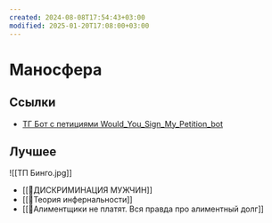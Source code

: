 ```yaml
---
created: 2024-08-08T17:54:43+03:00
modified: 2025-01-20T17:08:00+03:00
---
```


# Маносфера

## Ссылки

 - [ТГ Бот с петициями Would_You_Sign_My_Petition_bot](https://t.me/Would_You_Sign_My_Petition_bot)

## Лучшее

![[ТП Бинго.jpg]]

 - [[📜ДИСКРИМИНАЦИЯ МУЖЧИН]]
 - [[📜Теория инфернальности]]
 - [[📜Алиментщики не платят. Вся правда про алиментный долг]]
